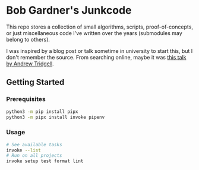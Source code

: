 # Bob Gardner's Junkcode

This repo stores a collection of small algorithms, scripts, proof-of-concepts,
or just miscellaneous code I've written over the years (submodules may belong
to others).

I was inspired by a blog post or talk sometime in university to start this, but
I don't remember the source. From searching online, maybe it was [this talk by
Andrew Tridgell](https://www.samba.org/ftp/tridge/talks/junkcode.pdf).

## Getting Started

### Prerequisites

```sh
python3 -m pip install pipx
python3 -m pipx install invoke pipenv
```

### Usage

```sh
# See available tasks
invoke --list
# Run on all projects
invoke setup test format lint
```
